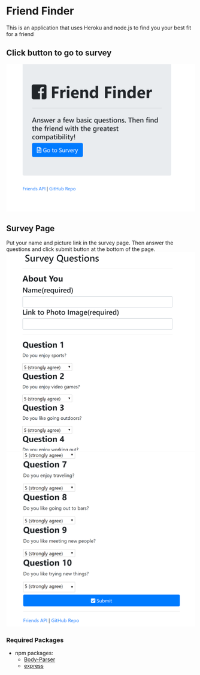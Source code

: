 # Friend Finder
 This is an application that uses Heroku and node.js to find you your best fit for a friend

## Click button to go to survey
![Home Page](/images/homepage.PNG)

## Survey Page
Put your name and picture link in the survey page. Then answer the questions and click submit button at the bottom of the page.
![Survey1](/images/Survey1.PNG)
![Survey2](/images/Survey2.PNG)

### Required Packages
* npm packages:
  * [Body-Parser](https://www.npmjs.com/package/body-parser)
  * [express](https://www.npmjs.com/package/express)